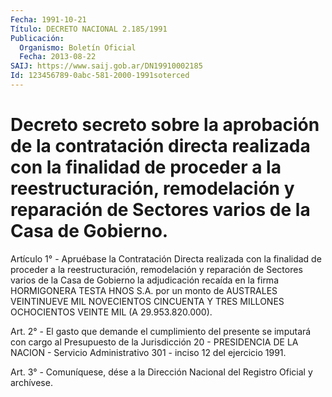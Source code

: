 ```yaml
---
Fecha: 1991-10-21
Título: DECRETO NACIONAL 2.185/1991
Publicación:
  Organismo: Boletín Oficial
  Fecha: 2013-08-22
SAIJ: https://www.saij.gob.ar/DN19910002185
Id: 123456789-0abc-581-2000-1991soterced
---
```

# Decreto secreto sobre la aprobación de la contratación directa realizada con la finalidad de proceder a la reestructuración, remodelación y reparación de Sectores varios de la Casa de Gobierno.

<a id="1"></a>
Artículo 1° - Apruébase la Contratación Directa realizada con la finalidad de proceder a la reestructuración, remodelación y reparación de Sectores varios de la Casa de Gobierno la adjudicación recaída en la firma HORMIGONERA TESTA HNOS S.A. por un monto de AUSTRALES VEINTINUEVE MIL NOVECIENTOS CINCUENTA Y TRES MILLONES OCHOCIENTOS VEINTE MIL (A 29.953.820.000).

<a id="2"></a>
Art. 2° - El gasto que demande el cumplimiento del presente se imputará con cargo al Presupuesto de la Jurisdicción 20 - PRESIDENCIA DE LA NACION - Servicio Administrativo 301 - inciso 12 del ejercicio 1991.

<a id="3"></a>
Art. 3° - Comuníquese, dése a la Dirección Nacional del Registro Oficial y archívese.